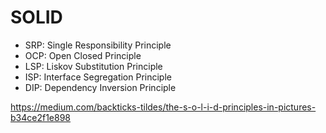 # SOLID

- SRP: Single Responsibility Principle
- OCP: Open Closed Principle
- LSP: Liskov Substitution Principle
- ISP: Interface Segregation Principle
- DIP: Dependency Inversion Principle

https://medium.com/backticks-tildes/the-s-o-l-i-d-principles-in-pictures-b34ce2f1e898
